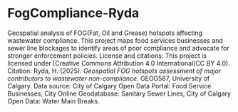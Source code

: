 # FogCompliance-Ryda
Geospatial analysis of FOG(Fat, Oil and Grease) hotspots affecting wastewater compliance. This project maps food services businesses and sewer line blockages to identify areas of poor compliance and advocate for stronger enforcement policies.
License and citations: This project is licensed under [Creative Commons Attribution 4.0 International(CC BY 4.0).
Citation: Ryda, H. (2025). *Geospatial FOG hotspots assessment of major contributors to wastewater non-compliance*. GEOG587, University of Calgary.
Data source: City of Calgary Open Data Portal: Food Service Businesses, City Online Geodatabase: Sanitary Sewer Lines, City of Calgary Open Data: Water Main Breaks.
